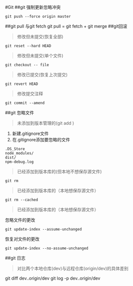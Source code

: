 #Git
##git 强制更新忽略冲突
```
git push --force origin master
```
##git pull 与git fetch
git pull = git fetch + git merge
##git回滚
>修改但未提交(恢复全部)

```
git reset --hard HEAD
```

>修改但未提交(单个文件)

```
git checkout -- file
```
>修改已提交(恢复上次提交)

```
git revert HEAD 
```
>修改提交注释

```
git commit --amend
```
##git 忽略文件
>未添加到版本管理的(git add )

1.	新建.gitignore文件
2.	在.gitignore添加要忽略的文件
```
.DS_Store
node_modules/
dist/
npm-debug.log
```
>已经添加到版本库的(但本地不想保存源文件)

```
git rm
```
>已经添加到版本库的（本地想保存源文件）


```
git rm --cached 
```
>已经添加到版本库的（本地想保存源文件）

忽略文件的更改
```
git update-index --assume-unchanged
```
恢复对文件的更改
```
git update-index --no-assume-unchanged
```

##git 日志

>对比两个本地仓库(dev)与远程仓库(origin/dev)的具体差别

git diff dev..origin/dev
git log -p dev..origin/dev